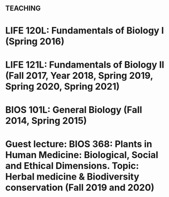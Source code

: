 ## TEACHING

# LIFE 120L: Fundamentals of Biology I (Spring 2016)

# LIFE 121L: Fundamentals of Biology II (Fall 2017, Year 2018, Spring 2019, Spring 2020, Spring 2021)

# BIOS 101L: General Biology (Fall 2014, Spring 2015)

# Guest lecture: BIOS 368: Plants in Human Medicine: Biological, Social and Ethical Dimensions. Topic: Herbal medicine & Biodiversity conservation (Fall 2019 and 2020)



